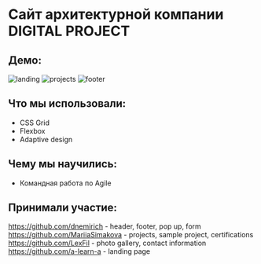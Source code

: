 # Сайт архитектурной компании DIGITAL PROJECT
## Демо:
![landing](https://user-images.githubusercontent.com/84833039/129045975-2e6b8e32-a814-4906-8da7-292fcc6079b2.png)
![projects](https://user-images.githubusercontent.com/84833039/129048195-de59674b-98ff-4dd7-84cf-c011f25028a2.png)
![footer](https://user-images.githubusercontent.com/84833039/129046549-13e1f521-88e1-44aa-86f3-d76a05326040.png)
## Что мы использовали:
* CSS Grid
* Flexbox
* Adaptive design
## Чему мы научились:
* Командная работа по Agile 
## Принимали участие:
https://github.com/dnemirich - header, footer, pop up, form<br>
https://github.com/MariiaSimakova - projects, sample project, certifications<br>
https://github.com/LexFil - photo gallery, contact information<br>
https://github.com/a-learn-a - landing page

